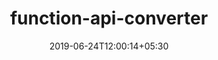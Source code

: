 ---
title: "function-api-converter"
date: 2019-06-24T12:00:14+05:30
type: "organisations"
org_name: "vuejs"
repo_desc: "Automatically migrate components to the Function API"
repo_link: https://github.com/vuejs/function-api-converter
---